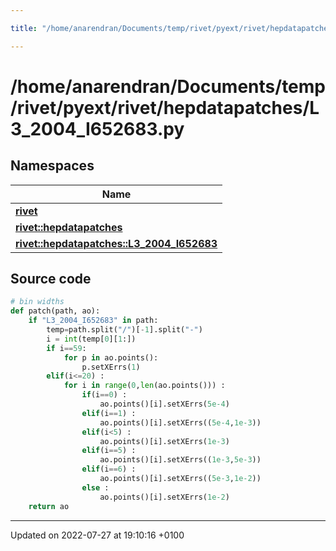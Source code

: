 ```yaml
---

title: "/home/anarendran/Documents/temp/rivet/pyext/rivet/hepdatapatches/L3_2004_I652683.py"

---
```


# /home/anarendran/Documents/temp/rivet/pyext/rivet/hepdatapatches/L3_2004_I652683.py



## Namespaces

| Name           |
| -------------- |
| **[rivet](http://example.org/namespaces/namespacerivet/)**  |
| **[rivet::hepdatapatches](http://example.org/namespaces/namespacerivet_1_1hepdatapatches/)**  |
| **[rivet::hepdatapatches::L3_2004_I652683](http://example.org/namespaces/namespacerivet_1_1hepdatapatches_1_1l3__2004__i652683/)**  |




## Source code

```python
# bin widths
def patch(path, ao):
    if "L3_2004_I652683" in path:
        temp=path.split("/")[-1].split("-")
        i = int(temp[0][1:])
        if i==59:
            for p in ao.points():
                p.setXErrs(1)
        elif(i<=20) :
            for i in range(0,len(ao.points())) :
                if(i==0) :
                    ao.points()[i].setXErrs(5e-4)
                elif(i==1) :
                    ao.points()[i].setXErrs((5e-4,1e-3))
                elif(i<5) :
                    ao.points()[i].setXErrs(1e-3)
                elif(i==5) :
                    ao.points()[i].setXErrs((1e-3,5e-3))
                elif(i==6) :
                    ao.points()[i].setXErrs((5e-3,1e-2))
                else :
                    ao.points()[i].setXErrs(1e-2)
    return ao
```


-------------------------------

Updated on 2022-07-27 at 19:10:16 +0100
